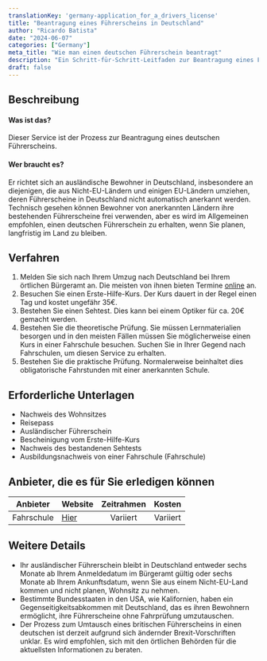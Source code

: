```yaml
---
translationKey: 'germany-application_for_a_drivers_license'
title: "Beantragung eines Führerscheins in Deutschland"
author: "Ricardo Batista"
date: "2024-06-07"
categories: ["Germany"]
meta_title: "Wie man einen deutschen Führerschein beantragt"
description: "Ein Schritt-für-Schritt-Leitfaden zur Beantragung eines Führerscheins in Deutschland"
draft: false
---
```


## Beschreibung
#### Was ist das?
Dieser Service ist der Prozess zur Beantragung eines deutschen Führerscheins.
#### Wer braucht es?
Er richtet sich an ausländische Bewohner in Deutschland, insbesondere an diejenigen, die aus Nicht-EU-Ländern und einigen EU-Ländern umziehen, deren Führerscheine in Deutschland nicht automatisch anerkannt werden. Technisch gesehen können Bewohner von anerkannten Ländern ihre bestehenden Führerscheine frei verwenden, aber es wird im Allgemeinen empfohlen, einen deutschen Führerschein zu erhalten, wenn Sie planen, langfristig im Land zu bleiben.

## Verfahren
1. Melden Sie sich nach Ihrem Umzug nach Deutschland bei Ihrem örtlichen Bürgeramt an. Die meisten von ihnen bieten Termine [online](https://service.berlin.de/dienstleistung/120686/) an.
2. Besuchen Sie einen Erste-Hilfe-Kurs. Der Kurs dauert in der Regel einen Tag und kostet ungefähr 35€.
3. Bestehen Sie einen Sehtest. Dies kann bei einem Optiker für ca. 20€ gemacht werden.
4. Bestehen Sie die theoretische Prüfung. Sie müssen Lernmaterialien besorgen und in den meisten Fällen müssen Sie möglicherweise einen Kurs in einer Fahrschule besuchen. Suchen Sie in Ihrer Gegend nach Fahrschulen, um diesen Service zu erhalten.
5. Bestehen Sie die praktische Prüfung. Normalerweise beinhaltet dies obligatorische Fahrstunden mit einer anerkannten Schule.

## Erforderliche Unterlagen
- Nachweis des Wohnsitzes
- Reisepass
- Ausländischer Führerschein
- Bescheinigung vom Erste-Hilfe-Kurs
- Nachweis des bestandenen Sehtests
- Ausbildungsnachweis von einer Fahrschule (Fahrschule)

## Anbieter, die es für Sie erledigen können

| Anbieter       |     Website      |   Zeitrahmen    |       Kosten      |
| -------------- | ---------------- |  :-----------: | :-------------: |
| Fahrschule     |  [Hier](https://www.fahrschule.de/)  |      Variiert     |  Variiert        |

## Weitere Details
- Ihr ausländischer Führerschein bleibt in Deutschland entweder sechs Monate ab Ihrem Anmeldedatum im Bürgeramt gültig oder sechs Monate ab Ihrem Ankunftsdatum, wenn Sie aus einem Nicht-EU-Land kommen und nicht planen, Wohnsitz zu nehmen.
- Bestimmte Bundesstaaten in den USA, wie Kalifornien, haben ein Gegenseitigkeitsabkommen mit Deutschland, das es ihren Bewohnern ermöglicht, ihre Führerscheine ohne Fahrprüfung umzutauschen.
- Der Prozess zum Umtausch eines britischen Führerscheins in einen deutschen ist derzeit aufgrund sich ändernder Brexit-Vorschriften unklar. Es wird empfohlen, sich mit den örtlichen Behörden für die aktuellsten Informationen zu beraten.